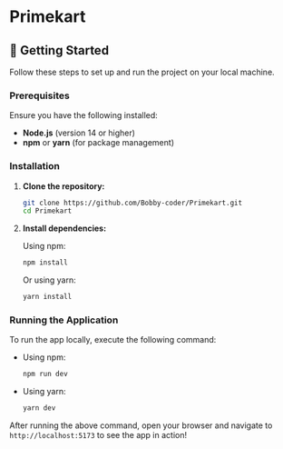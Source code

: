 # Primekart

## 🚀 Getting Started

Follow these steps to set up and run the project on your local machine.

### Prerequisites

Ensure you have the following installed:

- **Node.js** (version 14 or higher)
- **npm** or **yarn** (for package management)

### Installation

1. **Clone the repository:**

   ```bash
   git clone https://github.com/Bobby-coder/Primekart.git
   cd Primekart
   ```

2. **Install dependencies:**

   Using npm:

   ```bash
   npm install
   ```

   Or using yarn:

   ```bash
   yarn install
   ```

### Running the Application

To run the app locally, execute the following command:

- Using npm:

  ```bash
  npm run dev
  ```

- Using yarn:

  ```bash
  yarn dev
  ```

After running the above command, open your browser and navigate to `http://localhost:5173` to see the app in action!
